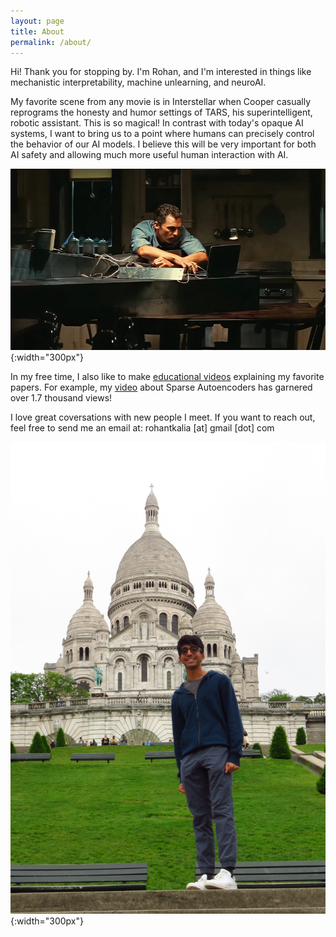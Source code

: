 ```yaml
---
layout: page
title: About
permalink: /about/
---
```


Hi! Thank you for stopping by. I'm Rohan, and I'm interested in things like mechanistic interpretability, machine unlearning, and neuroAI.


My favorite scene from any movie is in Interstellar when Cooper casually reprograms the honesty and humor settings of TARS, his superintelligent, robotic assistant. This is so magical! In contrast with today's opaque AI systems, I want to bring us to a point where humans can precisely control the behavior of our AI models. I believe this will be very important for both AI safety and allowing much more useful human interaction with AI.

![](/assets/cooper_interstellar.jpg){:width="300px"}


In my free time, I also like to make [educational videos](https://youtube.com/@PapersAreWonderful) explaining my favorite papers. For example, my [video](https://www.youtube.com/watch?v=TKozVZoXAYs) about Sparse Autoencoders has garnered over 1.7 thousand views!

I love great coversations with new people I meet. If you want to reach out, feel free to send me an email at: rohantkalia [at] gmail [dot] com

![](/assets/personal_photo.JPG){:width="300px"}
